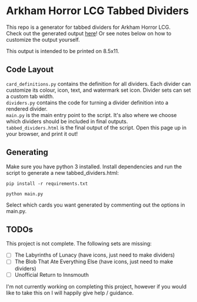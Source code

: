 # Arkham Horror LCG Tabbed Dividers

This repo is a generator for tabbed dividers for Arkham Horror LCG.  
Check out the generated output [here](https://htmlpreview.github.io/?https://github.com/JPricey/arkham_tabbed_dividers/blob/main/tabbed_dividers.html)! Or see notes below on how to customize the output yourself.

This output is intended to be printed on 8.5x11.

## Code Layout

`card_definitions.py` contains the definition for all dividers. Each divider can customize its colour, icon, text, and watermark set icon. Divider sets can set a custom tab width.  
`dividers.py` contains the code for turning a divider definition into a rendered divider.  
`main.py` is the main entry point to the script. It's also where we choose which dividers should be included in final outputs.  
`tabbed_dividers.html` is the final output of the script. Open this page up in your browser, and print it out!

## Generating

Make sure you have python 3 installed. Install dependencies and run the script to generate a new tabbed_dividers.html:

```
pip install -r requirements.txt

python main.py
```

Select which cards you want generated by commenting out the options in main.py.

## TODOs

This project is not complete. The following sets are missing:

- [ ] The Labyrinths of Lunacy (have icons, just need to make dividers)
- [ ] The Blob That Ate Everything Else (have icons, just need to make dividers)
- [ ] Unofficial Return to Innsmouth

I'm not currently working on completing this project, however if you would like to take this on I will happily give help / guidance.
